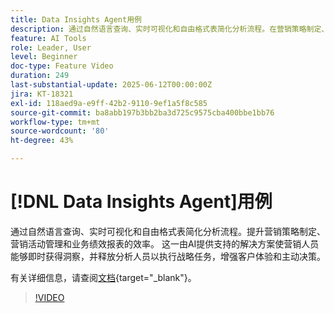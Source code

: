 ```yaml
---
title: Data Insights Agent用例
description: 通过自然语言查询、实时可视化和自由格式表简化分析流程。在营销策略制定、营销活动管理和业务绩效报告中提升整体效率。
feature: AI Tools
role: Leader, User
level: Beginner
doc-type: Feature Video
duration: 249
last-substantial-update: 2025-06-12T00:00:00Z
jira: KT-18321
exl-id: 118aed9a-e9ff-42b2-9110-9ef1a5f8c585
source-git-commit: ba8abb197b3bb2ba3d725c9575cba400bbe1bb76
workflow-type: tm+mt
source-wordcount: '80'
ht-degree: 43%

---
```


# [!DNL Data Insights Agent]用例

通过自然语言查询、实时可视化和自由格式表简化分析流程。提升营销策略制定、营销活动管理和业务绩效报表的效率。 这一由AI提供支持的解决方案使营销人员能够即时获得洞察，并释放分析人员以执行战略任务，增强客户体验和主动决策。

有关详细信息，请查阅[文档](https://experienceleague.adobe.com/zh-hans/docs/analytics-platform/using/cja-overview/cja-b2c-overview/data-analysis-ai){target="_blank"}。

>[!VIDEO](https://video.tv.adobe.com/v/3463918/?learn=on&enablevpops&captions=chi_hans)
